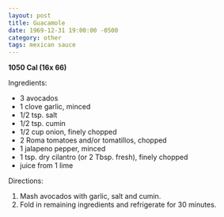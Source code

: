 ```yaml
---
layout: post
title: Guacamole
date: 1969-12-31 19:00:00 -0500
category: other
tags: mexican sauce
---
```

<b>1050 Cal (16x 66)</b>
  
Ingredients:  
<ul>
 	<li>3 avocados</li>
 	<li>1 clove garlic, minced</li>
 	<li>1/2 tsp. salt</li>
 	<li>1/2 tsp. cumin</li>
 	<li>1/2 cup onion, finely chopped</li>
 	<li>2 Roma tomatoes and/or tomatillos, chopped</li>
 	<li>1 jalapeno pepper, minced</li>
 	<li>1 tsp. dry cilantro (or 2 Tbsp. fresh), finely chopped</li>
 	<li>juice from 1 lime</li>
</ul>
Directions:  
<ol>
 	<li>Mash avocados with garlic, salt and cumin.</li>
 	<li>Fold in remaining ingredients and refrigerate for 30 minutes.</li>
</ol>
